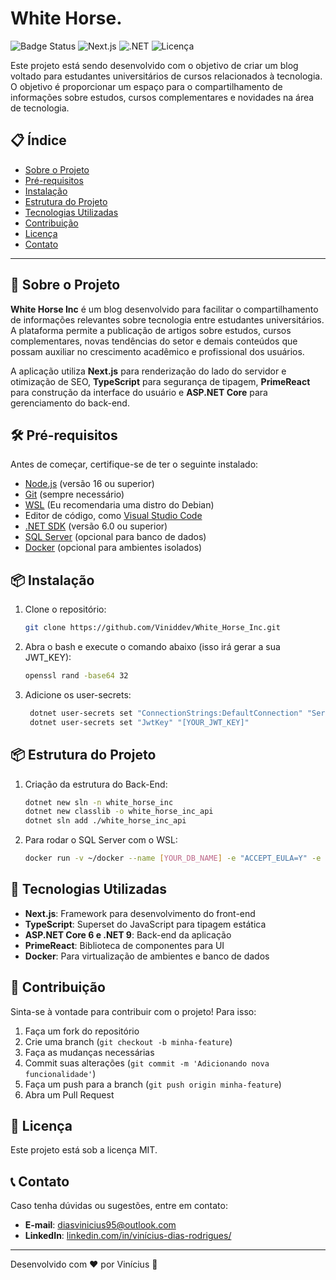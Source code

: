 # White Horse.

![Badge Status](https://img.shields.io/badge/status-Em%20Desenvolvimento-yellow)
![Next.js](https://img.shields.io/badge/Next.js-%3E%3D%2012.0-blue)
![.NET](https://img.shields.io/badge/.NET-%3E%3D%206.0-blue)
![Licença](https://img.shields.io/badge/licen%C3%A7a-MIT-green)

Este projeto está sendo desenvolvido com o objetivo de criar um blog voltado para estudantes universitários de cursos relacionados à tecnologia. O objetivo é proporcionar um espaço para o compartilhamento de informações sobre estudos, cursos complementares e novidades na área de tecnologia.

## 📋 Índice

- [Sobre o Projeto](#sobre-o-projeto)
- [Pré-requisitos](#pré-requisitos)
- [Instalação](#instalação)
- [Estrutura do Projeto](#estrutura-do-projeto)
- [Tecnologias Utilizadas](#tecnologias-utilizadas)
- [Contribuição](#contribuição)
- [Licença](#licença)
- [Contato](#contato)

---

## 🚀 Sobre o Projeto

**White Horse Inc** é um blog desenvolvido para facilitar o compartilhamento de informações relevantes sobre tecnologia entre estudantes universitários. A plataforma permite a publicação de artigos sobre estudos, cursos complementares, novas tendências do setor e demais conteúdos que possam auxiliar no crescimento acadêmico e profissional dos usuários.

A aplicação utiliza **Next.js** para renderização do lado do servidor e otimização de SEO, **TypeScript** para segurança de tipagem, **PrimeReact** para construção da interface do usuário e **ASP.NET Core** para gerenciamento do back-end.

## 🛠 Pré-requisitos

Antes de começar, certifique-se de ter o seguinte instalado:

- [Node.js](https://nodejs.org/) (versão 16 ou superior)
- [Git](https://git-scm.com/) (sempre necessário)
- [WSL](https://www.youtube.com/watch?v=o1_E4PBl30s) (Eu recomendaria uma distro do Debian)
- Editor de código, como [Visual Studio Code](https://code.visualstudio.com/)
- [.NET SDK](https://dotnet.microsoft.com/download) (versão 6.0 ou superior)
- [SQL Server](https://blog.balta.io/sql-server-docker/) (opcional para banco de dados)
- [Docker](https://www.docker.com/) (opcional para ambientes isolados)

## 📦 Instalação

1. Clone o repositório:
   ```bash
   git clone https://github.com/Viniddev/White_Horse_Inc.git
   ```
   
2. Abra o bash e execute o comando abaixo (isso irá gerar a sua JWT_KEY):
   ```bash
   openssl rand -base64 32
   ```
   
3. Adicione os user-secrets:
   ```bash
    dotnet user-secrets set "ConnectionStrings:DefaultConnection" "Server=localhost,1433;Database=[YOUR_DB];User ID=sa;Password=[YOUR_PASSWORD];TrustServerCertificate=True;Encrypt=True;Trusted_Connection=True;"
    dotnet user-secrets set "JwtKey" "[YOUR_JWT_KEY]"
   ```

## 📦 Estrutura do Projeto

1. Criação da estrutura do Back-End:
   ```bash
   dotnet new sln -n white_horse_inc
   dotnet new classlib -o white_horse_inc_api
   dotnet sln add ./white_horse_inc_api
   ```
   
2. Para rodar o SQL Server com o WSL:
   ```bash
   docker run -v ~/docker --name [YOUR_DB_NAME] -e "ACCEPT_EULA=Y" -e "MSSQL_SA_PASSWORD=[YOUR_PASSWORD]" -p 1433:1433 -d mcr.microsoft.com/mssql/server
   ```

## 🚀 Tecnologias Utilizadas

- **Next.js**: Framework para desenvolvimento do front-end
- **TypeScript**: Superset do JavaScript para tipagem estática
- **ASP.NET Core 6 e .NET 9**: Back-end da aplicação
- **PrimeReact**: Biblioteca de componentes para UI
- **Docker**: Para virtualização de ambientes e banco de dados

## 🤝 Contribuição

Sinta-se à vontade para contribuir com o projeto! Para isso:

1. Faça um fork do repositório
2. Crie uma branch (`git checkout -b minha-feature`)
3. Faça as mudanças necessárias
4. Commit suas alterações (`git commit -m 'Adicionando nova funcionalidade'`)
5. Faça um push para a branch (`git push origin minha-feature`)
6. Abra um Pull Request

## 📜 Licença

Este projeto está sob a licença MIT.

## 📞 Contato

Caso tenha dúvidas ou sugestões, entre em contato:

- **E-mail**: diasvinicius95@outlook.com
- **LinkedIn**: [linkedin.com/in/vinícius-dias-rodrigues/](https://www.linkedin.com/in/vin%C3%ADcius-dias-rodrigues/)

---

Desenvolvido com ❤️ por Vinícius 🚀
